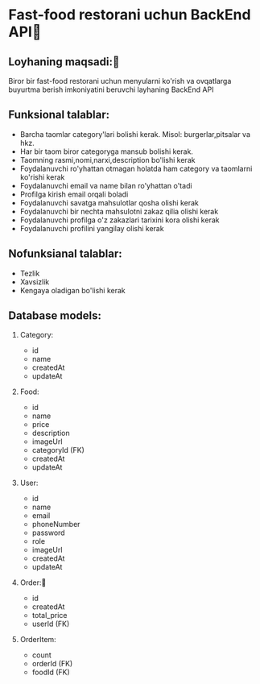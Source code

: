 # Fast-food restorani uchun BackEnd API🍔

## Loyhaning maqsadi:🎯
Biror bir fast-food restorani uchun menyularni ko'rish va ovqatlarga
buyurtma berish imkoniyatini beruvchi layhaning BackEnd API

## Funksional talablar:
- Barcha taomlar category'lari bolishi kerak. Misol: burgerlar,pitsalar va hkz.
- Har bir taom biror categoryga mansub bolishi kerak.
- Taomning rasmi,nomi,narxi,description bo'lishi kerak
- Foydalanuvchi ro'yhattan otmagan holatda ham category va taomlarni ko'rishi kerak
- Foydalanuvchi email va name bilan ro'yhattan o'tadi
- Profilga kirish email orqali boladi
- Foydalanuvchi savatga mahsulotlar qosha olishi kerak
- Foydalanuvchi bir nechta mahsulotni zakaz qilia olishi kerak
- Foydalanuvchi profilga o'z zakazlari tarixini kora olishi kerak
- Foydalanuvchi profilini yangilay olishi kerak

## Nofunksianal talablar:
- Tezlik
- Xavsizlik
- Kengaya oladigan bo'lishi kerak

## Database models:

1. Category:
    - id
    - name
    - createdAt
    - updateAt

2. Food:
    - id
    - name
    - price
    - description
    - imageUrl
    - categoryId (FK)
    - createdAt
    - updateAt

3. User:
    - id
    - name
    - email
    - phoneNumber
    - password
    - role
    - imageUrl
    - createdAt
    - updateAt

4. Order:🛒
    - id
    - createdAt
    - total_price
    - userId (FK)

5. OrderItem:
    - count
    - orderId (FK)
    - foodId (FK)
    